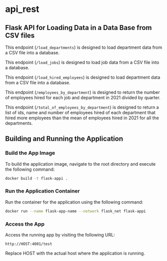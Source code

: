 # api_rest
## Flask API for Loading Data in a Data Base from CSV files


This endpoint (`/load_departments`) is designed to load department data from a CSV file into a database. 

This endpoint (`/load_jobs`) is designed to load job data from a CSV file into a database. 

This endpoint (`/load_hired_employees`) is designed to load department data from a CSV file into a database. 

This endpoint (`/employees_by_department`) is designed to return the number of employees hired for each job and department in 2021 divided by quarter.

This endpoint (`/total_of_employees_by_department`) is designed to return a list of ids, name and number of employees hired of each department that hired more employees than the mean of employees hired in 2021 for all the departments.





## Building and Running the Application

### Build the App Image
To build the application image, navigate to the root directory and execute the following command:

```bash
docker build -t flask-appi .
```

### Run the Application Container
Run the container for the application using the following command:

```bash
docker run --name flask-app-name --network flask_net flask-appi
```

### Access the App
Access the running app by visiting the following URL: 

`http://HOST:4001/test`

Replace HOST with the actual host where the application is running.


